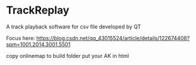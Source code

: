 # TrackReplay
A track playback software for csv file developed by QT

Focus here: https://blog.csdn.net/qq_43015524/article/details/122674408?spm=1001.2014.3001.5501

copy onlinemap to build folder
put your AK in html
